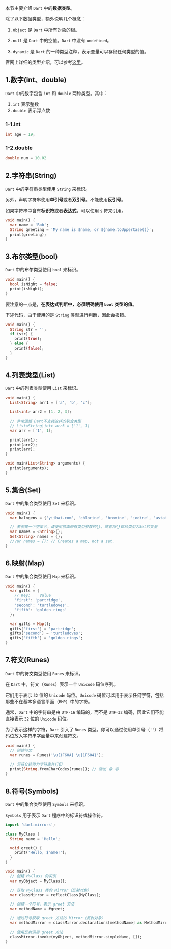 本节主要介绍 `Dart` 中的**数据类型**。

除了以下数据类型，额外说明几个概念：

1. `Object` 是 `Dart` 中所有对象的根。

2. `null` 是 `Dart` 中的空值。`Dart` 中没有 `undefined`。

3. `dynamic` 是 `Dart` 的一种类型注释，表示变量可以存储任何类型的值。

官网上详细的类型介绍，可以参考[这里](https://dart.cn/language/built-in-types)。

## 1.数字(int、double)

`Dart` 中的数字包含 `int` 和 `double` 两种类型。其中：

1. `int` 表示整数
2. `double` 表示浮点数

### 1-1.int

```dart
int age = 19;
```

### 1-2.double

```dart
double num = 10.02
```

## 2.字符串(String)

`Dart` 中的字符串类型使用 `String` 来标识。

另外，声明字符串使用**单引号**或者**双引号**。不能使用**反引号**。

如果字符串中含有**标识符**或者**表达式**，可以使用 `$` 符来引用。

```dart
void main() {
  var name = 'Bob';
  String greeting = 'My name is $name, or ${name.toUpperCase()}';
  print(greeting);
}
```

## 3.布尔类型(bool)

`Dart` 中的布尔类型使用 `bool` 来标识。

```dart
void main() {
  bool isNight = false;
  print(isNight);
}
```

要注意的一点是，**在表达式判断中，必须明确使用 `bool` 类型的值**。

下述代码，由于使用的是 `String` 类型进行判断，因此会报错。

```dart
void main() {
  String str = '';
  if (str) {
    print(true);
  } else {
    print(false);
  }
}
```

## 4.列表类型(List)

`Dart` 中的列表类型使用 `List` 来标识。

```dart
void main() {
  List<String> arr1 = ['a', 'b', 'c'];

  List<int> arr2 = [1, 2, 3];

  // 非常遗憾 Dart不支持这样的联合类型
  // List<String|int> arr3 = ['1', 1]
  var arr = ['1', 1];

  print(arr1);
  print(arr2);
  print(arr);
}
```

```dart
void main(List<String> arguments) {
  print(arguments);
}
```

## 5.集合(Set)

`Dart` 中的集合类型使用 `Set` 来标识。

```dart
void main() {
  var halogens = {'yiibai.com', 'chlorine', 'bromine', 'iodine', 'astatine'};

  // 要创建一个空集合，请使用前面带有类型参数的{}，或者将{}赋给类型为Set的变量
  var names = <String>{};
  Set<String> names = {};
  //var names = {}; // Creates a map, not a set.
}
```

## 6.映射(Map)

`Dart` 中的集合类型使用 `Map` 来标识。

```dart
void main() {
  var gifts = {
    // Key:    Value
    'first': 'partridge',
    'second': 'turtledoves',
    'fifth': 'golden rings'
  };

  var gifts = Map();
  gifts['first'] = 'partridge';
  gifts['second'] = 'turtledoves';
  gifts['fifth'] = 'golden rings';
}
```

## 7.符文(Runes)

`Dart` 中的符文类型使用 `Runes` 来标识。

在 `Dart` 中，符文（`Runes`）表示一个 `Unicode` 码位序列。

它们用于表示 `32` 位的 `Unicode` 码位。`Unicode` 码位可以用于表示任何字符，包括那些不在基本多语言平面（`BMP`）中的字符。

通常，`Dart` 中的字符串是由 `UTF-16` 编码的，而不是 `UTF-32` 编码，因此它们不能直接表示 `32` 位的 `Unicode` 码位。

为了表示这样的字符，`Dart` 引入了 `Runes` 类型。你可以通过使用单引号（`''`）将码位放入字符串字面量中来创建符文。

```dart
void main() {
  // 创建符文
  var runes = Runes('\u{1F60A} \u{1F604}');

  // 将符文转换为字符串并打印
  print(String.fromCharCodes(runes)); // 输出 😀 😄
}
```

## 8.符号(Symbols)

`Dart` 中的集合类型使用 `Symbols` 来标识。

`Symbols` 用于表示 `Dart` 程序中的标识符或操作符。

```dart
import 'dart:mirrors';

class MyClass {
  String name = 'Hello';

  void greet() {
    print('Hello, $name!');
  }
}

void main() {
  // 创建 MyClass 的实例
  var myObject = MyClass();

  // 获取 MyClass 类的 Mirror（反射对象）
  var classMirror = reflectClass(MyClass);

  // 创建一个符号，表示 greet 方法
  var methodName = #greet;

  // 通过符号获取 greet 方法的 Mirror（反射对象）
  var methodMirror = classMirror.declarations[methodName] as MethodMirror;

  // 使用反射调用 greet 方法
  classMirror.invoke(myObject, methodMirror.simpleName, []);
}
```

